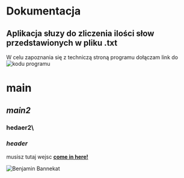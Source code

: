 # Dokumentacja

## Aplikacja słuzy do zliczenia ilości słow przedstawionych w pliku .txt
W celu zapoznania się z techniczą stroną programu dołączam link do ![kodu programu](file:///C:/Users/student/Desktop/zdj.png)


# main
## _main2_
### hedaer2\
### _header_


musisz tutaj wejsc **[come in here!](www.google.pl)**

![Benjamin Bannekat](C:\Users\student\Desktop\zdj.png)
